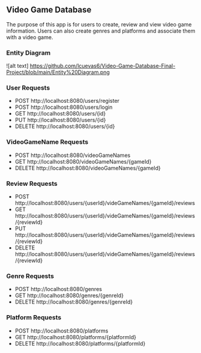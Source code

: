 ## Video Game Database
The purpose of this app is for users to create, review and view video game information. Users can also create genres and platforms and associate them with a video game. 

### Entity Diagram
![alt text] https://github.com/lcuevas6/Video-Game-Database-Final-Project/blob/main/Entity%20Diagram.png

### User Requests
* POST http://localhost:8080/users/register
* POST http://localhost:8080/users/login
* GET http://localhost:8080/users/{id}
* PUT http://localhost:8080/users/{id}
* DELETE http://localhost:8080/users/{id}

### VideoGameName Requests
* POST http://localhost:8080/videoGameNames
* GET http://localhost:8080/videoGameNames/{gameId}
* DELETE http://localhost:8080/videoGameNames/{gameId}

### Review Requests
* POST http://localhost:8080/users/{userId}/videGameNames/{gameId}/reviews
* GET http://localhost:8080/users/{userId}/videGameNames/{gameId}/reviews/{reviewId}
* PUT http://localhost:8080/users/{userId}/videGameNames/{gameId}/reviews/{reviewId}
* DELETE http://localhost:8080/users/{userId}/videGameNames/{gameId}/reviews/{reviewId}

### Genre Requests
* POST http://localhost:8080/genres
* GET http://localhost:8080/genres/{genreId}
* DELETE http://localhost:8080/genres/{genreId}

### Platform Requests
* POST http://localhost:8080/platforms
* GET http://localhost:8080/platforms/{platformId}
* DELETE http://localhost:8080/platforms/{platformId}
